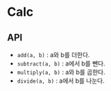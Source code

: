 # Calc


## API

- `add(a, b)` : a와 b를 더한다.
- `subtract(a, b)` : a에서 b를 뺀다.
- `multiply(a, b)` : a와 b를 곱한다.
- `divide(a, b)` : a에서 b를 나눈다.

